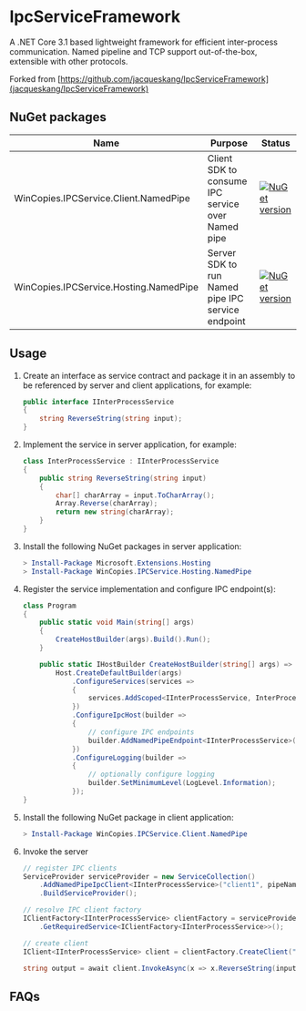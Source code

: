 # IpcServiceFramework

A .NET Core 3.1 based lightweight framework for efficient inter-process communication.
Named pipeline and TCP support out-of-the-box, extensible with other protocols.

Forked from [https://github.com/jacqueskang/IpcServiceFramework](jacqueskang/IpcServiceFramework)

## NuGet packages
| Name | Purpose | Status |
| ---- | ------- | ------ |
| WinCopies.IPCService.Client.NamedPipe | Client SDK to consume IPC service over Named pipe | [![NuGet version](https://badge.fury.io/nu/WinCopies.IPCService.Client.NamedPipe.svg)](https://badge.fury.io/nu/WinCopies.IPCService.Client.NamedPipe) |
| WinCopies.IPCService.Hosting.NamedPipe | Server SDK to run Named pipe IPC service endpoint | [![NuGet version](https://badge.fury.io/nu/WinCopies.IPCService.Hosting.NamedPipe.svg)](https://badge.fury.io/nu/WinCopies.IPCService.Hosting.NamedPipe) |


## Usage

 1. Create an interface as service contract and package it in an assembly to be referenced by server and client applications, for example:

    ```csharp
    public interface IInterProcessService
    {
        string ReverseString(string input);
    }
    ```

 1. Implement the service in server application, for example:
 
    ```csharp
    class InterProcessService : IInterProcessService
    {
        public string ReverseString(string input)
        {
            char[] charArray = input.ToCharArray();
            Array.Reverse(charArray);
            return new string(charArray);
        }
    }
    ```

 1. Install the following NuGet packages in server application:

    ```powershell
    > Install-Package Microsoft.Extensions.Hosting
    > Install-Package WinCopies.IPCService.Hosting.NamedPipe
    ```

 1. Register the service implementation and configure IPC endpoint(s):

    ```csharp
    class Program
    {
        public static void Main(string[] args)
        {
            CreateHostBuilder(args).Build().Run();
        }

        public static IHostBuilder CreateHostBuilder(string[] args) =>
            Host.CreateDefaultBuilder(args)
                .ConfigureServices(services =>
                {
                    services.AddScoped<IInterProcessService, InterProcessService>();
                })
                .ConfigureIpcHost(builder =>
                {
                    // configure IPC endpoints
                    builder.AddNamedPipeEndpoint<IInterProcessService>(pipeName: "pipeinternal");
                })
                .ConfigureLogging(builder =>
                {
                    // optionally configure logging
                    builder.SetMinimumLevel(LogLevel.Information);
                });
    }
    ```

 1. Install the following NuGet package in client application:

    ```powershell
    > Install-Package WinCopies.IPCService.Client.NamedPipe
    ```

 1. Invoke the server

    ```csharp
    // register IPC clients
    ServiceProvider serviceProvider = new ServiceCollection()
        .AddNamedPipeIpcClient<IInterProcessService>("client1", pipeName: "pipeinternal")
        .BuildServiceProvider();

    // resolve IPC client factory
    IClientFactory<IInterProcessService> clientFactory = serviceProvider
        .GetRequiredService<IClientFactory<IInterProcessService>>();

    // create client
    IClient<IInterProcessService> client = clientFactory.CreateClient("client1");

    string output = await client.InvokeAsync(x => x.ReverseString(input));
    ```

## FAQs


